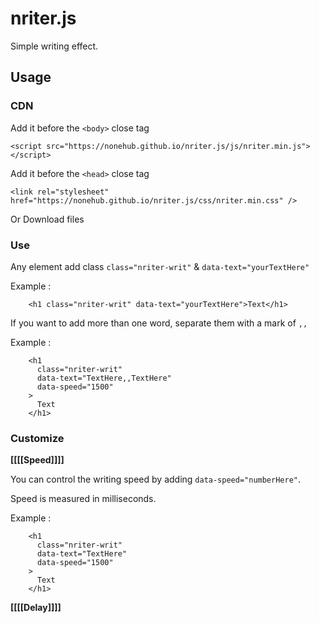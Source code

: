 # nriter.js
Simple writing effect.


## Usage

### CDN
Add it before the `<body>` close tag
```
<script src="https://nonehub.github.io/nriter.js/js/nriter.min.js"></script>
```

Add it before the `<head>` close tag
```
<link rel="stylesheet" href="https://nonehub.github.io/nriter.js/css/nriter.min.css" />
```

Or Download files


### Use
Any element add class 
`class="nriter-writ"` & `data-text="yourTextHere"`

Example : 
```
    <h1 class="nriter-writ" data-text="yourTextHere">Text</h1>
```

If you want to add more than one word, separate them with a mark of `,,`

Example :
```
    <h1
      class="nriter-writ"
      data-text="TextHere,,TextHere"
      data-speed="1500" 
    >
      Text
    </h1>
```



### Customize


**[[[[Speed]]]]**

You can control the writing speed by adding `data-speed="numberHere"`.

Speed is measured in milliseconds.

Example : 
```
    <h1
      class="nriter-writ"
      data-text="TextHere"
      data-speed="1500" 
    >
      Text
    </h1>
```


**[[[[Delay]]]]**

